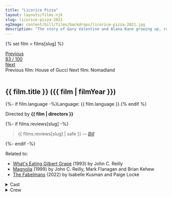 ```yaml
---
title: "Licorice Pizza"
layout: layouts/films.njk
slug: licorice-pizza-2021
ogImage: content/bill/films/backdrops/licorice-pizza-2021.jpg
description: "The story of Gary Valentine and Alana Kane growing up, running around and going through the treacherous navigation of first love in the San Fernando Valley, 1973."
---
```


{% set film = films[slug] %}

<nav class="films">
  <div class="prev">
    <a href="../house-of-gucci-2021"><i class="fa-solid fa-chevron-left fa-xs"></i> Previous</a>
  </div>
  <div>
    <a class="simple" href="../">83 / 100</a>
  </div>
  <div class="next">
    <a href="../nomadland-2021">Next <i class="fa-solid fa-chevron-right fa-xs"></i></a>
  </div>
  <div class="hint">
    <span class="prev-hint">
      <span class="sr-only">Previous film:</span>
      House of Gucci
    </span>
    <span class="next-hint">
      <span class="sr-only">Next film:</span>
      Nomadland
    </span>
  </div>
</nav>

<article class="film slug-licorice-pizza-2021">
  <div class="backdrop-and-poster">
    <img class="poster" src="../films/posters/{{ slug }}.jpg" alt="">
    <img class="backdrop" src="../films/backdrops/{{ slug }}.jpg" alt="">
  </div>

  <h1>{{ film.title }} ({{ film | filmYear }})</h1>

  <p>
    {%- if film.language -%}Language: {{ film.language }}.{% endif %}
    
  </p>

  <p class="director">
    Directed by <strong>{{ film | directors }}</strong>
  </p>

  {%- if films.reviews[slug] -%}
    <blockquote> 
      {{ films.reviews[slug] | safe }} <em>—&nbsp;<a href="/bill">Bill</a></em>
    </blockquote> 
  {%- endif -%}

  <p class="related-films">Related to:</p>
  <ul class="related-films">
  <li><a href="../whats-eating-gilbert-grape-1993">What's Eating Gilbert Grape</a> (1993) by John C. Reilly</li>
<li><a href="../magnolia-1999">Magnolia</a> (1999) by John C. Reilly, Mark Flanagan and Brian Kehew</li>
<li><a href="../the-fabelmans-2022">The Fabelmans</a> (2022) by Isabelle Kusman and Paige Locke</li>
  </ul>

  <section class="film-detail">
    <div>
      <details>
        <summary>
          <i class="fa-solid fa-masks-theater"></i>
          Cast
        </summary>
        <ul>
          {%- for cast in film.credits.cast -%}
            <li>
              {{ cast.name }} as <em>{{ cast.character }}</em>
            </li>
          {%- endfor -%}
        </ul>
      </details>
      <details>
        <summary>
          <i class="fa-solid fa-clapperboard"></i>
          Crew
        </summary>
        <ul>
          {%- for crew in film.credits.crew -%}
            <li>
              {{ crew.name }} &mdash; <em>{{ crew.job }}</em>
            </li>
          {%- endfor -%}
        </ul>
      </details>
    </div>
  </section>
</article>
